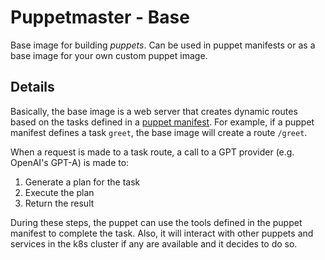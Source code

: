 # Puppetmaster - Base

Base image for building _puppets_. Can be used in puppet manifests or as a base image for your own custom puppet image.

## Details

Basically, the base image is a web server that creates dynamic routes based on the tasks defined in a [puppet manifest](../compiler/README.md). For example, if a puppet manifest defines a task `greet`, the base image will create a route `/greet`.

When a request is made to a task route, a call to a GPT provider (e.g. OpenAI's GPT-A) is made to:

1. Generate a plan for the task
2. Execute the plan
3. Return the result

During these steps, the puppet can use the tools defined in the puppet manifest to complete the task. Also, it will interact with other puppets and services in the k8s cluster if any are available and it decides to do so.
